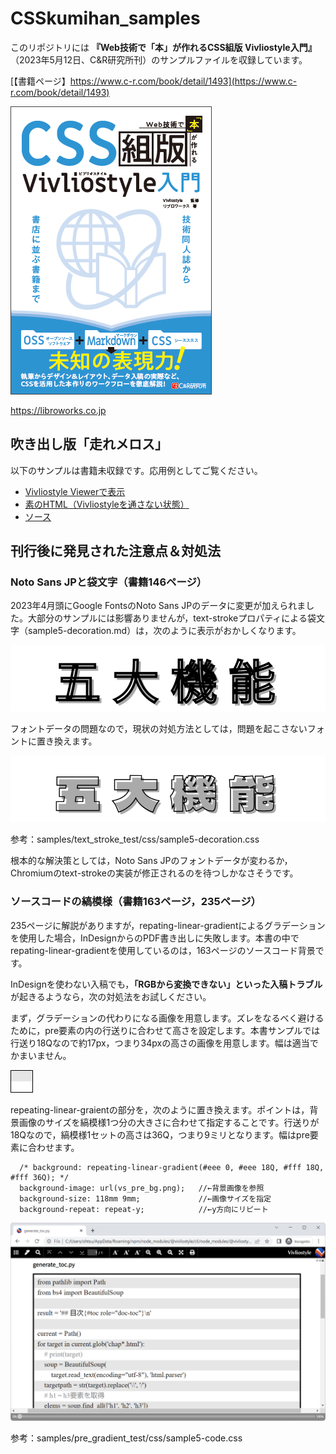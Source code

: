 # CSSkumihan_samples
このリポジトリには **『Web技術で「本」が作れるCSS組版 Vivliostyle入門』** （2023年5月12日、C&R研究所刊）のサンプルファイルを収録しています。

[【書籍ページ】https://www.c-r.com/book/detail/1493](https://www.c-r.com/book/detail/1493)

![book cover](bookimage.png)


https://libroworks.co.jp

## 吹き出し版「走れメロス」
以下のサンプルは書籍未収録です。応用例としてご覧ください。

- [Vivliostyle Viewerで表示](https://vivliostyle.org/viewer/#src=https://libroworks.github.io/CSSkumihan_samples/samples/melos/sample5_x_Melos.html)
- [素のHTML（Vivliostyleを通さない状態）](https://libroworks.github.io/CSSkumihan_samples/samples/melos/sample5_x_Melos.html)
- [ソース](https://github.com/libroworks/CSSkumihan_samples/blob/main/samples/melos/sample5_x_Melos.html)

## 刊行後に発見された注意点＆対処法
### Noto Sans JPと袋文字（書籍146ページ）
2023年4月頭にGoogle FontsのNoto Sans JPのデータに変更が加えられました。大部分のサンプルには影響ありませんが，text-strokeプロパティによる袋文字（sample5-decoration.md）は，次のように表示がおかしくなります。

![Noto Sans JP](img/img1.png)

フォントデータの問題なので，現状の対処方法としては，問題を起こさないフォントに置き換えます。

![Dela Gothic One](img/img2.png)

参考：samples/text_stroke_test/css/sample5-decoration.css

根本的な解決策としては，Noto Sans JPのフォントデータが変わるか，Chromiumのtext-strokeの実装が修正されるのを待つしかなさそうです。


### ソースコードの縞模様（書籍163ページ，235ページ）
235ページに解説がありますが，repating-linear-gradientによるグラデーションを使用した場合，InDesignからのPDF書き出しに失敗します。本書の中でrepating-linear-gradientを使用しているのは，163ページのソースコード背景です。

InDesignを使わない入稿でも，**「RGBから変換できない」といった入稿トラブル**が起きるようなら，次の対処法をお試しください。

まず，グラデーションの代わりになる画像を用意します。ズレをなるべく避けるために，pre要素の内の行送りに合わせて高さを設定します。本書サンプルでは行送り18Qなので約17px，つまり34pxの高さの画像を用意します。幅は適当でかまいません。

![vs_pre_bg.png](img/vs_pre_bg.png)


repeating-linear-graientの部分を，次のように置き換えます。ポイントは，背景画像のサイズを縞模様1つ分の大きさに合わせて指定することです。行送りが18Qなので，縞模様1セットの高さは36Q，つまり9ミリとなります。幅はpre要素に合わせます。

```
  /* background: repeating-linear-gradient(#eee 0, #eee 18Q, #fff 18Q, #fff 36Q); */
  background-image: url(vs_pre_bg.png);   //←背景画像を参照
  background-size: 118mm 9mm;             //←画像サイズを指定
  background-repeat: repeat-y;            //←y方向にリピート
```

![sourcecode](img/img3.png)

参考：samples/pre_gradient_test/css/sample5-code.css